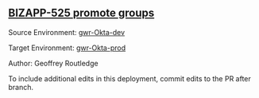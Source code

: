 ## [BIZAPP-525 promote groups](https://app.salto.io/orgs/3ab0fb5b-95a7-497b-836a-2583702766e1/envs/b060dae3-c21d-4a25-a439-cdca3d3bd0e9/deployments/3ae75032-31e9-4894-b6d2-f6440365a8f5)

Source Environment: [gwr-Okta-dev](https://app.salto.io/orgs/3ab0fb5b-95a7-497b-836a-2583702766e1/envs/c509dce5-0137-4e5b-959a-79933afdf542) 

Target Environment: [gwr-Okta-prod](https://app.salto.io/orgs/3ab0fb5b-95a7-497b-836a-2583702766e1/envs/b060dae3-c21d-4a25-a439-cdca3d3bd0e9) 

Author: Geoffrey Routledge

To include additional edits in this deployment, commit edits to the PR after branch.